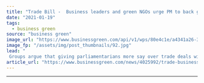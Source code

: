 ```yaml
---
title: "Trade Bill -  Business leaders and green NGOs urge PM to back greater scrunity of trade deals"
date: "2021-01-19"
tags: 
  - business green
source: "business green"
image_url: "https://www.businessgreen.com/api/v1/wps/80e4c1e/a4341a26-3edc-4133-a605-0b5221d6a072/4/parliament-houses-of-185x114.jpg"
image_fp: "/assets/img/post_thumbnails/92.jpg"
lead: "
 Groups argue that giving parliamentarians more say over trade deals will ensure proper democratic oversight of agreements that could have a big impact on the public ..."
article_url: "https://www.businessgreen.com/news/4025992/trade-business-leaders-green-ngos-urge-pm-scrunity-trade-deals"
---
```


---
